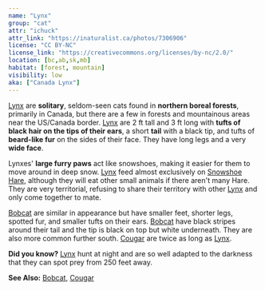 ```yaml
---
name: "Lynx"
group: "cat"
attr: "ichuck"
attr_link: "https://inaturalist.ca/photos/7306906"
license: "CC BY-NC"
license_link: "https://creativecommons.org/licenses/by-nc/2.0/"
location: [bc,ab,sk,mb]
habitat: [forest, mountain]
visibility: low
aka: ["Canada Lynx"]
---
```

[Lynx](/animals/lynx/) are **solitary**, seldom-seen cats found in **northern boreal forests**, primarily in Canada, but there are a few in forests and mountainous areas near the US/Canada border. [Lynx](/animals/lynx/) are 2 ft tall and 3 ft long with **tufts of black hair **on the** tips **of their** ears**, a short **tail** with a black tip, and tufts of **beard-like fur** on the sides of their face. They have long legs and a very **wide face**.

Lynxes' **large furry paws** act like snowshoes, making it easier for them to move around in deep snow. [Lynx](/animals/lynx/) feed almost exclusively on [Snowshoe Hare](/animals/snowhare/), although they will eat other small animals if there aren't many Hare. They are very territorial, refusing to share their territory with other [Lynx](/animals/lynx/) and only come together to mate.

[Bobcat](/animals/bobcat/) are similar in appearance but have smaller feet, shorter legs, spotted fur, and smaller tufts on their ears. [Bobcat](/animals/bobcat/) have black stripes around their tail and the tip is black on top but white underneath. They are also more common further south. [Cougar](/animals/cougar/) are twice as long as [Lynx](/animals/lynx/).

**Did you know?** [Lynx](/animals/lynx/) hunt at night and are so well adapted to the darkness that they can spot prey from 250 feet away.

<!-- generated, do not edit -->
**See Also:**
[Bobcat](/animals/bobcat/),
[Cougar](/animals/cougar/)
